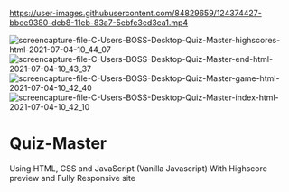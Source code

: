 

https://user-images.githubusercontent.com/84829659/124374427-bbee9380-dcb8-11eb-83a7-5ebfe3ed3ca1.mp4

![screencapture-file-C-Users-BOSS-Desktop-Quiz-Master-highscores-html-2021-07-04-10_44_07](https://user-images.githubusercontent.com/84829659/124374432-c14bde00-dcb8-11eb-8d35-6da3bea2cdd8.png)
![screencapture-file-C-Users-BOSS-Desktop-Quiz-Master-end-html-2021-07-04-10_43_37](https://user-images.githubusercontent.com/84829659/124374433-c1e47480-dcb8-11eb-9c0c-acc2356e6fd4.png)
![screencapture-file-C-Users-BOSS-Desktop-Quiz-Master-game-html-2021-07-04-10_42_40](https://user-images.githubusercontent.com/84829659/124374435-c3ae3800-dcb8-11eb-858b-8a35deef95c3.png)
![screencapture-file-C-Users-BOSS-Desktop-Quiz-Master-index-html-2021-07-04-10_42_10](https://user-images.githubusercontent.com/84829659/124374436-c446ce80-dcb8-11eb-99e9-dac1d31cae13.png)
# Quiz-Master
Using HTML, CSS and JavaScript (Vanilla Javascript)
With Highscore preview and Fully Responsive site
